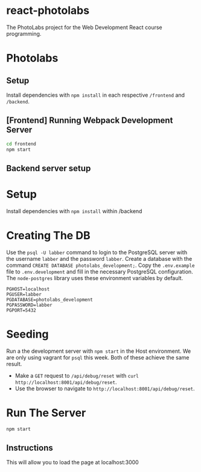 # react-photolabs
The PhotoLabs project for the Web Development React course programming.

# Photolabs

## Setup

Install dependencies with `npm install` in each respective `/frontend` and `/backend`.

## [Frontend] Running Webpack Development Server

```sh
cd frontend
npm start
```

## Backend server setup

# Setup

Install dependencies with `npm install` within /backend

# Creating The DB

Use the `psql -U labber` command to login to the PostgreSQL server with the username `labber` and the password `labber`. 
Create a database with the command `CREATE DATABASE photolabs_development;`.
Copy the `.env.example` file to `.env.development` and fill in the necessary PostgreSQL configuration. The `node-postgres` library uses these environment variables by default.

```
PGHOST=localhost
PGUSER=labber
PGDATABASE=photolabs_development
PGPASSWORD=labber
PGPORT=5432
```

# Seeding

Run a the development server with `npm start` in the Host environment. We are only using vagrant for `psql` this week.
Both of these achieve the same result.

- Make a `GET` request to `/api/debug/reset` with `curl http://localhost:8001/api/debug/reset`.
- Use the browser to navigate to `http://localhost:8001/api/debug/reset`.

# Run The Server

```sh
npm start
```

## Instructions

This will allow you to load the page at localhost:3000
